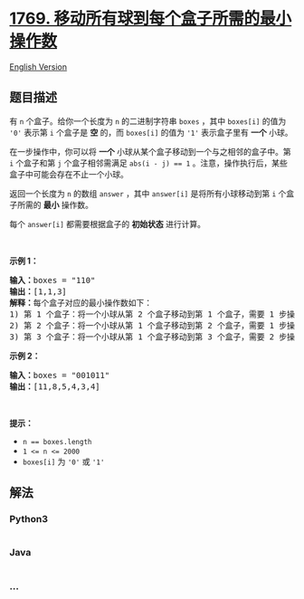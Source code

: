 # [1769. 移动所有球到每个盒子所需的最小操作数](https://leetcode-cn.com/problems/minimum-number-of-operations-to-move-all-balls-to-each-box)

[English Version](https://github.com/yanglr/leetcode-ac/blob/master/assets/1700-1799/1769.Minimum%20Number%20of%20Operations%20to%20Move%20All%20Balls%20to%20Each%20Box/README_EN.md)

## 题目描述

<!-- 这里写题目描述 -->

<p>有 <code>n</code> 个盒子。给你一个长度为 <code>n</code> 的二进制字符串 <code>boxes</code> ，其中 <code>boxes[i]</code> 的值为 <code>'0'</code> 表示第 <code>i</code> 个盒子是 <strong>空</strong> 的，而 <code>boxes[i]</code> 的值为 <code>'1'</code> 表示盒子里有 <strong>一个</strong> 小球。</p>

<p>在一步操作中，你可以将 <strong>一个</strong> 小球从某个盒子移动到一个与之相邻的盒子中。第 <code>i</code> 个盒子和第 <code>j</code> 个盒子相邻需满足 <code>abs(i - j) == 1</code> 。注意，操作执行后，某些盒子中可能会存在不止一个小球。</p>

<p>返回一个长度为 <code>n</code> 的数组 <code>answer</code> ，其中 <code>answer[i]</code> 是将所有小球移动到第 <code>i</code> 个盒子所需的 <strong>最小</strong> 操作数。</p>

<p>每个 <code>answer[i]</code> 都需要根据盒子的 <strong>初始状态</strong> 进行计算。</p>

<p> </p>

<p><strong>示例 1：</strong></p>

<pre><strong>输入：</strong>boxes = "110"
<strong>输出：</strong>[1,1,3]
<strong>解释：</strong>每个盒子对应的最小操作数如下：
1) 第 1 个盒子：将一个小球从第 2 个盒子移动到第 1 个盒子，需要 1 步操作。
2) 第 2 个盒子：将一个小球从第 1 个盒子移动到第 2 个盒子，需要 1 步操作。
3) 第 3 个盒子：将一个小球从第 1 个盒子移动到第 3 个盒子，需要 2 步操作。将一个小球从第 2 个盒子移动到第 3 个盒子，需要 1 步操作。共计 3 步操作。
</pre>

<p><strong>示例 2：</strong></p>

<pre><strong>输入：</strong>boxes = "001011"
<strong>输出：</strong>[11,8,5,4,3,4]</pre>

<p> </p>

<p><strong>提示：</strong></p>

<ul>
	<li><code>n == boxes.length</code></li>
	<li><code>1 &lt;= n &lt;= 2000</code></li>
	<li><code>boxes[i]</code> 为 <code>'0'</code> 或 <code>'1'</code></li>
</ul>


## 解法

<!-- 这里可写通用的实现逻辑 -->

<!-- tabs:start -->

### **Python3**

<!-- 这里可写当前语言的特殊实现逻辑 -->

```python

```

### **Java**

<!-- 这里可写当前语言的特殊实现逻辑 -->

```java

```

### **...**

```

```

<!-- tabs:end -->
